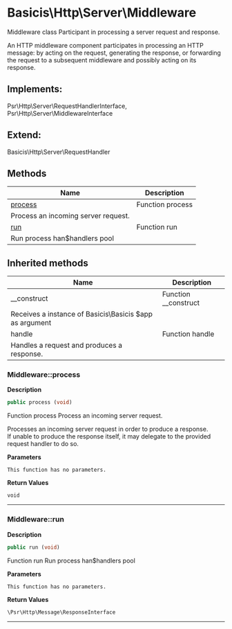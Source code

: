 # Basicis\Http\Server\Middleware  

Middleware class
Participant in processing a server request and response.

An HTTP middleware component participates in processing an HTTP message:
by acting on the request, generating the response, or forwarding the
request to a subsequent middleware and possibly acting on its response.  

## Implements:
Psr\Http\Server\RequestHandlerInterface, Psr\Http\Server\MiddlewareInterface

## Extend:

Basicis\Http\Server\RequestHandler

## Methods

| Name | Description |
|------|-------------|
|[process](#middlewareprocess)|Function process
Process an incoming server request.|
|[run](#middlewarerun)|Function run
Run process han$handlers pool|

## Inherited methods

| Name | Description |
|------|-------------|
|__construct|Function __construct
Receives a instance of Basicis\Basicis $app as argument|
|handle|Function handle
Handles a request and produces a response.|



### Middleware::process  

**Description**

```php
public process (void)
```

Function process
Process an incoming server request. 

Processes an incoming server request in order to produce a response.  
If unable to produce the response itself, it may delegate to the provided  
request handler to do so. 

**Parameters**

`This function has no parameters.`

**Return Values**

`void`


<hr />


### Middleware::run  

**Description**

```php
public run (void)
```

Function run
Run process han$handlers pool 

 

**Parameters**

`This function has no parameters.`

**Return Values**

`\Psr\Http\Message\ResponseInterface`




<hr />

